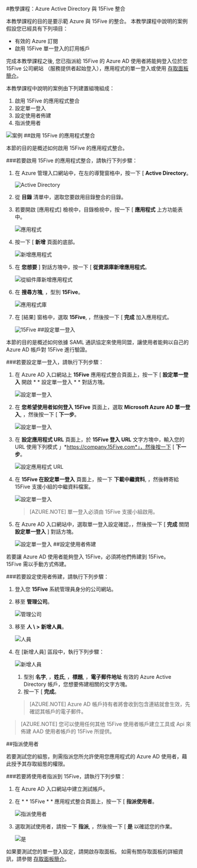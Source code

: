<properties 
    pageTitle="教學課程：Azure Active Directory 與 15Five 整合 | Microsoft Azure" 
    description="了解如何使用 15Five 搭配 Azure Active Directory 來啟用單一登入、自動化佈建和更多功能！" 
    services="active-directory" 
    authors="markusvi"  
    documentationCenter="na" 
    manager="stevenpo"/>
<tags 
    ms.service="active-directory" 
    ms.devlang="na" 
    ms.topic="article" 
    ms.tgt_pltfrm="na" 
    ms.workload="identity" 
    ms.date="10/22/2015" 
    ms.author="markvi" />

#教學課程：Azure Active Directory 與 15Five 整合

本教學課程的目的是要示範 Azure 與 15Five 的整合。 本教學課程中說明的案例假設您已經具有下列項目：

-   有效的 Azure 訂閱
-   啟用 15Five 單一登入的訂用帳戶

完成本教學課程之後, 您已指派給 15Five 的 Azure AD 使用者將能夠登入位於您 15Five 公司網站 （服務提供者起始登入），應用程式的單一登入或使用 [存取面板簡介](active-directory-saas-access-panel-introduction.md)。

本教學課程中說明的案例由下列建置組塊組成：

1.  啟用 15Five 的應用程式整合
2.  設定單一登入
3.  設定使用者佈建
4.  指派使用者

![案例](./media/active-directory-saas-15five-tutorial/IC784667.png "Scenario")
##啟用 15Five 的應用程式整合

本節的目的是概述如何啟用 15Five 的應用程式整合。

###若要啟用 15Five 的應用程式整合，請執行下列步驟：

1.  在 Azure 管理入口網站中，在左的導覽窗格中，按一下 [ **Active Directory**。

    ![Active Directory](./media/active-directory-saas-15five-tutorial/IC700993.png "Active Directory")

2.  從 **目錄** 清單中，選取您要啟用目錄整合的目錄。

3.  若要開啟 [應用程式] 檢視中，目錄檢視中，按一下 [ **應用程式** 上方功能表中。

    ![應用程式](./media/active-directory-saas-15five-tutorial/IC700994.png "Applications")

4.  按一下 [ **新增** 頁面的底部。

    ![新增應用程式](./media/active-directory-saas-15five-tutorial/IC749321.png "Add application")

5.  在 **您想要** ] 對話方塊中，按一下 [ **從資源庫新增應用程式**。

    ![從組件庫新增應用程式](./media/active-directory-saas-15five-tutorial/IC749322.png "Add an application from gallerry")

6.  在 **搜尋方塊**, ，型別 **15Five**。

    ![應用程式庫](./media/active-directory-saas-15five-tutorial/IC784668.png "Application Gallery")

7.  在 [結果] 窗格中，選取 **15Five**, ，然後按一下 [ **完成** 加入應用程式。

    ![15Five](./media/active-directory-saas-15five-tutorial/IC784669.png "15Five")
##設定單一登入

本節的目的是概述如何依據 SAML 通訊協定來使用同盟，讓使用者能夠以自己的 Azure AD 帳戶對 15Five 進行驗證。

###若要設定單一登入，請執行下列步驟：

1.  在 Azure AD 入口網站上 **15Five** 應用程式整合頁面上，按一下 [ **設定單一登入** 開啟 * * 設定單一登入 * * 對話方塊。

    ![設定單一登入](./media/active-directory-saas-15five-tutorial/IC784670.png "Configure single sign-on")

2.  在 **您希望使用者如何登入 15Five** 頁面上，選取 **Microsoft Azure AD 單一登入**, ，然後按一下 [ **下一步**。

    ![設定單一登入](./media/active-directory-saas-15five-tutorial/IC784671.png "Configure single sign-on")

3.  在 **設定應用程式 URL** 頁面上，於 **15Five 登入 URL** 文字方塊中，輸入您的 URL 使用下列模式 」*https://company.15Five.com*」，然後按一下 [ **下一步**。

    ![設定應用程式 URL](./media/active-directory-saas-15five-tutorial/IC784672.png "Configure App URL")

4.  在 **15Five 在設定單一登入** 頁面上，按一下 **下載中繼資料**, ，然後轉寄給 15Five 支援小組的中繼資料檔案。

    ![設定單一登入](./media/active-directory-saas-15five-tutorial/IC784673.png "Configure single sign-on")

    >[AZURE.NOTE] 單一登入必須由 15Five 支援小組啟用。

5.  在 Azure AD 入口網站中，選取單一登入設定確認，，然後按一下 [ **完成** 關閉 **設定單一登入** ] 對話方塊。

    ![設定單一登入](./media/active-directory-saas-15five-tutorial/IC784674.png "Configure single sign-on")
##設定使用者佈建

若要讓 Azure AD 使用者能夠登入 15Five，必須將他們佈建到 15Five。  
15Five 需以手動方式佈建。

###若要設定使用者佈建，請執行下列步驟：

1.  登入您 **15Five** 系統管理員身分的公司網站。

2.  移至 **管理公司**。

    ![管理公司](./media/active-directory-saas-15five-tutorial/IC784675.png "Manage Company")

3.  移至 **人 \ > 新增人員**。

    ![人員](./media/active-directory-saas-15five-tutorial/IC784676.png "People")

4.  在 [新增人員] 區段中，執行下列步驟：

    ![新增人員](./media/active-directory-saas-15five-tutorial/IC784677.png "Add New Person")

    1.  型別 **名字**, ，**姓氏**, ，**標題**, ，**電子郵件地址** 有效的 Azure Active Directory 帳戶，您想要佈建相關的文字方塊。
    2.  按一下 [ **完成**。

    >[AZURE.NOTE] Azure AD 帳戶持有者將會收到包含連結就會生效，先確認其帳戶的電子郵件。

>[AZURE.NOTE] 您可以使用任何其他 15Five 使用者帳戶建立工具或 Api 來佈建 AAD 使用者帳戶的 15Five 所提供。

##指派使用者

若要測試您的組態，則需指派您所允許使用您應用程式的 Azure AD 使用者，藉此授予其存取組態的權限。

###若要將使用者指派到 15Five，請執行下列步驟：

1.  在 Azure AD 入口網站中建立測試帳戶。

2.  在 * * 15Five * * 應用程式整合頁面上，按一下 [ **指派使用者**。

    ![指派使用者](./media/active-directory-saas-15five-tutorial/IC784678.png "Assign users")

3.  選取測試使用者，請按一下 **指派**, ，然後按一下 [ **是** 以確認您的作業。

    ![是](./media/active-directory-saas-15five-tutorial/IC767830.png "Yes")

如果要測試您的單一登入設定，請開啟存取面板。 如需有關存取面板的詳細資訊，請參閱 [存取面板簡介](active-directory-saas-access-panel-introduction.md)。


